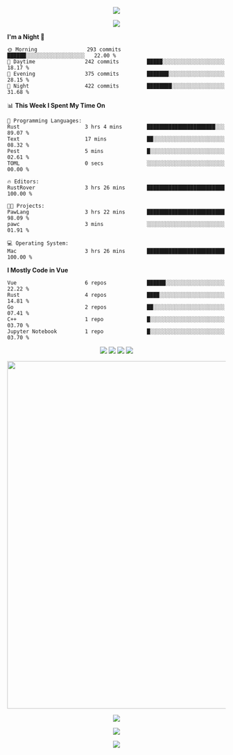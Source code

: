 <!-- https://github.com/kyechan99/capsule-render -->
<p align="center">
<img src="https://capsule-render.vercel.app/api?type=waving&color=timeGradient&height=300&&section=header&text=HELLO%20THERE!&fontSize=90&fontAlign=50&fontAlignY=30&desc=I%20am%20KinLeoapple!&descAlign=50&descSize=30&descAlignY=60&animation=twinkling" />
</p>

<!-- https://github.com/DenverCoder1/readme-typing-svg -->
<p align="center">
<img src="https://readme-typing-svg.demolab.com?font=Orbitron&size=25&pause=1000&center=true&vCenter=true&random=false&width=600&lines=I+am+super+obsessed+with+programming!;Well+...+Maybe+not+..." />
</p>

<!-- https://github.com/anmol098/waka-readme-stats -->
<!--START_SECTION:waka-->
**I'm a Night 🦉** 

```text
🌞 Morning                293 commits         ██████░░░░░░░░░░░░░░░░░░░   22.00 % 
🌆 Daytime                242 commits         █████░░░░░░░░░░░░░░░░░░░░   18.17 % 
🌃 Evening                375 commits         ███████░░░░░░░░░░░░░░░░░░   28.15 % 
🌙 Night                  422 commits         ████████░░░░░░░░░░░░░░░░░   31.68 % 
```


📊 **This Week I Spent My Time On** 

```text
💬 Programming Languages: 
Rust                     3 hrs 4 mins        ██████████████████████░░░   89.07 % 
Text                     17 mins             ██░░░░░░░░░░░░░░░░░░░░░░░   08.32 % 
Pest                     5 mins              █░░░░░░░░░░░░░░░░░░░░░░░░   02.61 % 
TOML                     0 secs              ░░░░░░░░░░░░░░░░░░░░░░░░░   00.00 % 

🔥 Editors: 
RustRover                3 hrs 26 mins       █████████████████████████   100.00 % 

🐱‍💻 Projects: 
PawLang                  3 hrs 22 mins       █████████████████████████   98.09 % 
pawc                     3 mins              ░░░░░░░░░░░░░░░░░░░░░░░░░   01.91 % 

💻 Operating System: 
Mac                      3 hrs 26 mins       █████████████████████████   100.00 % 
```

**I Mostly Code in Vue** 

```text
Vue                      6 repos             ██████░░░░░░░░░░░░░░░░░░░   22.22 % 
Rust                     4 repos             ████░░░░░░░░░░░░░░░░░░░░░   14.81 % 
Go                       2 repos             ██░░░░░░░░░░░░░░░░░░░░░░░   07.41 % 
C++                      1 repo              █░░░░░░░░░░░░░░░░░░░░░░░░   03.70 % 
Jupyter Notebook         1 repo              █░░░░░░░░░░░░░░░░░░░░░░░░   03.70 % 
```




<!--END_SECTION:waka-->

<!-- https://github.com/badges/shields -->
<p align="center">
<a href="https://github.com/KinLeoapple"><img src="https://img.shields.io/badge/GitHub-KinLeoapple-blue?logo=github" /></a>
<a href="https://space.bilibili.com/77531961"><img src="https://img.shields.io/badge/哔哩哔哩-巷陌雨季-pink?logo=bilibili" /></a>
<img src="https://img.shields.io/badge/QQ-996711203-green?logo=tencentqq" />
<!-- https://github.com/antonkomarev/github-profile-views-counter -->
<img src="https://komarev.com/ghpvc/?username=KinLeoapple&abbreviated=true&color=yellow" />
</p>

<!-- https://github.com/Ashutosh00710/github-readme-activity-graph -->
<p align="center">
  <img width="800" src="https://github-readme-activity-graph.vercel.app/graph?username=Kinleoapple&theme=github-compact&hide_border=true&area=true" />
</p>

<p align="center">
<img align="center" src="https://github-readme-stats.vercel.app/api/top-langs/?username=Kinleoapple&theme=transparent&hide_border=true&layout=donut-vertical&langs_count=6" />
</p>

<p align="center">
  <a href="https://skillicons.dev">
    <img src="https://skillicons.dev/icons?i=electron,flutter,go,html,java,js,kotlin,ktor,mongodb,py,react,vue,spring,sqlite,mysql" />
  </a>
</p>

<!-- https://github.com/kyechan99/capsule-render -->
<p align="center">
<img src="https://capsule-render.vercel.app/api?type=waving&color=timeGradient&height=300&&section=footer&text=THE%20END!&fontSize=90&fontAlign=50&fontAlignY=70&desc=Enjoy%20your%20journey%20of%20coding!&descAlign=50&descSize=30&descAlignY=40&animation=twinkling" />
</p>
